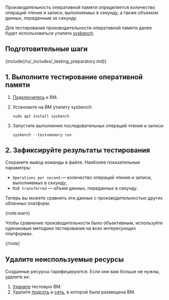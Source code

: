 Производительность оперативной памяти определяется количество операций чтения и записи, выполняемых в секунду, а также объемом данных, переданным за секунду.

Для тестирования производительности оперативной памяти далее будет использоваться утилита [sysbench](https://github.com/akopytov/sysbench).

## Подготовительные шаги

{include(/ru/_includes/_testing_preparatory.md)}

## 1. Выполните тестирование оперативной памяти

1. [Подключитесь](/ru/computing/iaas/instructions/vm/vm-connect/vm-connect-nix) к ВМ.
1. Установите на ВМ утилиту sysbench:

    ```console
    sudo apt install sysbench
    ```

1. Запустите выполнение последовательных операций чтения и записи:

    ```console
    sysbench --test=memory run
    ```

## 2. Зафиксируйте результаты тестирования

Сохраните вывод команды в файле. Наиболее показательные параметры:

* `Operations per second` — количество операций чтения и записи, выполняемых в секунду;
* `MiB transferred` — объем данных, переданных в секунду.

Теперь вы можете сравнить эти данные с производительностью других облачных платформ.

{note:warn}

Чтобы сравнение производительности было объективным, используйте одинаковые методики тестирования на всех интересующих платформах.

{/note}

## Удалите неиспользуемые ресурсы

Созданные ресурсы тарифицируются. Если они вам больше не нужны, удалите их:

1. [Удалите](/ru/computing/iaas/instructions/vm/vm-manage#delete_vm) тестовую ВМ.
1. Удалите [подсеть](/ru/networks/vnet/instructions/net#udalenie_podseti) и [сеть](/ru/networks/vnet/instructions/net#udalenie_seti), в которой была размещена ВМ.
